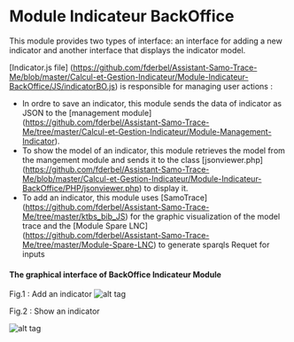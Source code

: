  Module Indicateur BackOffice
========

This module provides two types of interface: an interface for adding a new indicator and another interface that displays the indicator model.

[Indicator.js file] (https://github.com/fderbel/Assistant-Samo-Trace-Me/blob/master/Calcul-et-Gestion-Indicateur/Module-Indicateur-BackOffice/JS/indicatorBO.js) is responsible for managing user actions : 
  - In ordre to save an indicator, this module sends the data of  indicator as JSON to the [management module] (https://github.com/fderbel/Assistant-Samo-Trace-Me/tree/master/Calcul-et-Gestion-Indicateur/Module-Management-Indicator).
  - To show the model of an indicator,  this module retrieves the model from the mangement module and sends it to the class [jsonviewer.php] (https://github.com/fderbel/Assistant-Samo-Trace-Me/blob/master/Calcul-et-Gestion-Indicateur/Module-Indicateur-BackOffice/PHP/jsonviewer.php) to display it.
  - To add an indicator, this module uses [SamoTrace] (https://github.com/fderbel/Assistant-Samo-Trace-Me/tree/master/ktbs_bib_JS) for the graphic visualization of the model  trace and the [Module Spare LNC] (https://github.com/fderbel/Assistant-Samo-Trace-Me/tree/master/Module-Spare-LNC) to generate sparqls Requet for inputs

#### The graphical interface of BackOffice Indicateur Module

Fig.1 : Add an indicator
![alt tag](https://github.com/fderbel/Assistant-Samo-Trace-Me/blob/master/images/Img9.png)

Fig.2 : Show an indicator

![alt tag](https://github.com/fderbel/Assistant-Samo-Trace-Me/blob/master/images/Img10.png)
